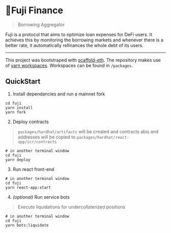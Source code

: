# 🗻Fuji Finance

> Borrowing Aggregator

Fuji is a protocol that aims to optimize loan expenses for DeFi users. It achieves this by monitoring the borrowing markets and whenever there is a better rate, it automatically refinances the whole debt of its users.

---

This project was bootstraped with [scaffold-eth](https://github.com/austintgriffith/scaffold-eth). The repository makes use of [yarn workspaces](https://classic.yarnpkg.com/en/docs/workspaces). Workspaces can be found in `/packages`.

## QuickStart

1. Install dependancies and run a mainnet fork
```
cd fuji
yarn install
yarn fork
```

2. Deploy contracts
> `packages/hardhat/artifacts` will be created and contracts abis and addresses will be copied to `packages/hardhat/react-app/scr/contracts`

```
# in another terminal window
cd fuji
yarn deploy
```

3. Run react front-end
```
# in another terminal window
cd fuji
yarn react-app:start
```

4. _(optional)_ Run service bots
> Execute liquidations for undercollaterized positions
```
# in another terminal window
cd fuji
yarn bots:liquidate
```
